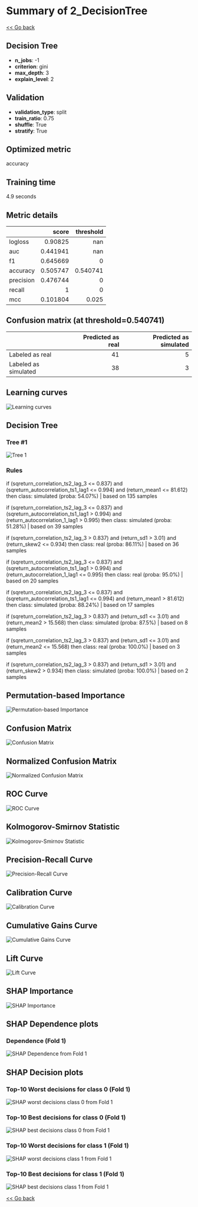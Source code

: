 # Summary of 2_DecisionTree

[<< Go back](../README.md)


## Decision Tree
- **n_jobs**: -1
- **criterion**: gini
- **max_depth**: 3
- **explain_level**: 2

## Validation
 - **validation_type**: split
 - **train_ratio**: 0.75
 - **shuffle**: True
 - **stratify**: True

## Optimized metric
accuracy

## Training time

4.9 seconds

## Metric details
|           |    score |   threshold |
|:----------|---------:|------------:|
| logloss   | 0.90825  |  nan        |
| auc       | 0.441941 |  nan        |
| f1        | 0.645669 |    0        |
| accuracy  | 0.505747 |    0.540741 |
| precision | 0.476744 |    0        |
| recall    | 1        |    0        |
| mcc       | 0.101804 |    0.025    |


## Confusion matrix (at threshold=0.540741)
|                      |   Predicted as real |   Predicted as simulated |
|:---------------------|--------------------:|-------------------------:|
| Labeled as real      |                  41 |                        5 |
| Labeled as simulated |                  38 |                        3 |

## Learning curves
![Learning curves](learning_curves.png)

## Decision Tree 

### Tree #1
![Tree 1](learner_fold_0_tree.svg)

### Rules

if (sqreturn_correlation_ts2_lag_3 <= 0.837) and (sqreturn_autocorrelation_ts1_lag1 <= 0.994) and (return_mean1 <= 81.612) then class: simulated (proba: 54.07%) | based on 135 samples

if (sqreturn_correlation_ts2_lag_3 <= 0.837) and (sqreturn_autocorrelation_ts1_lag1 > 0.994) and (return_autocorrelation_1_lag1 > 0.995) then class: simulated (proba: 51.28%) | based on 39 samples

if (sqreturn_correlation_ts2_lag_3 > 0.837) and (return_sd1 > 3.01) and (return_skew2 <= 0.934) then class: real (proba: 86.11%) | based on 36 samples

if (sqreturn_correlation_ts2_lag_3 <= 0.837) and (sqreturn_autocorrelation_ts1_lag1 > 0.994) and (return_autocorrelation_1_lag1 <= 0.995) then class: real (proba: 95.0%) | based on 20 samples

if (sqreturn_correlation_ts2_lag_3 <= 0.837) and (sqreturn_autocorrelation_ts1_lag1 <= 0.994) and (return_mean1 > 81.612) then class: simulated (proba: 88.24%) | based on 17 samples

if (sqreturn_correlation_ts2_lag_3 > 0.837) and (return_sd1 <= 3.01) and (return_mean2 > 15.568) then class: simulated (proba: 87.5%) | based on 8 samples

if (sqreturn_correlation_ts2_lag_3 > 0.837) and (return_sd1 <= 3.01) and (return_mean2 <= 15.568) then class: real (proba: 100.0%) | based on 3 samples

if (sqreturn_correlation_ts2_lag_3 > 0.837) and (return_sd1 > 3.01) and (return_skew2 > 0.934) then class: simulated (proba: 100.0%) | based on 2 samples





## Permutation-based Importance
![Permutation-based Importance](permutation_importance.png)
## Confusion Matrix

![Confusion Matrix](confusion_matrix.png)


## Normalized Confusion Matrix

![Normalized Confusion Matrix](confusion_matrix_normalized.png)


## ROC Curve

![ROC Curve](roc_curve.png)


## Kolmogorov-Smirnov Statistic

![Kolmogorov-Smirnov Statistic](ks_statistic.png)


## Precision-Recall Curve

![Precision-Recall Curve](precision_recall_curve.png)


## Calibration Curve

![Calibration Curve](calibration_curve_curve.png)


## Cumulative Gains Curve

![Cumulative Gains Curve](cumulative_gains_curve.png)


## Lift Curve

![Lift Curve](lift_curve.png)



## SHAP Importance
![SHAP Importance](shap_importance.png)

## SHAP Dependence plots

### Dependence (Fold 1)
![SHAP Dependence from Fold 1](learner_fold_0_shap_dependence.png)

## SHAP Decision plots

### Top-10 Worst decisions for class 0 (Fold 1)
![SHAP worst decisions class 0 from Fold 1](learner_fold_0_shap_class_0_worst_decisions.png)
### Top-10 Best decisions for class 0 (Fold 1)
![SHAP best decisions class 0 from Fold 1](learner_fold_0_shap_class_0_best_decisions.png)
### Top-10 Worst decisions for class 1 (Fold 1)
![SHAP worst decisions class 1 from Fold 1](learner_fold_0_shap_class_1_worst_decisions.png)
### Top-10 Best decisions for class 1 (Fold 1)
![SHAP best decisions class 1 from Fold 1](learner_fold_0_shap_class_1_best_decisions.png)

[<< Go back](../README.md)
